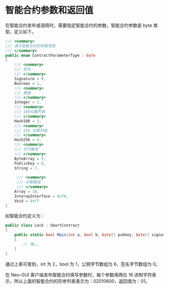# 智能合约参数和返回值

在智能合约发布或调用时，需要指定智能合约的参数，智能合约参数是 byte 类型，定义如下。

```c#
/// <summary>
/// 表示智能合约的参数类型
/// </summary>
public enum ContractParameterType : byte
{
    /// <summary>
    /// 签名
    /// </summary>
    Signature = 0,
    Boolean = 1,
    /// <summary>
    /// 整数
    /// </summary>
    Integer = 2,
    /// <summary>
    /// 160位散列值
    /// </summary>
    Hash160 = 3,
    /// <summary>
    /// 256 位散列值
    /// </summary>
    Hash256 = 4,
    /// <summary>
    /// 字节数组
    /// </summary>
    ByteArray = 5,
    PublicKey = 6,
    String = 7,
    
     /// <summary>
     /// 对象数组
     /// </summary>        
    Array = 10,
    InteropInterface = 0xf0,
    Void = 0xff
}
```

如智能合约定义为：

```c#
public class Lock : SmartContract
{
    public static bool Main(int a, bool b, byte[] pubkey, byte[] signature)
    {
        // 略……
    }
}
```

通过上表可查到，int 为 2，bool 为 1，公钥字节数组为 6，签名字节数组为 0。

在 Neo-GUI 客户端发布智能合约填写参数时，每个参数用两位 16 进制字符表示，所以上面的智能合约的形参列表表示为：02010600，返回值为：01。